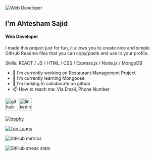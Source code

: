![Web Developer](https://media.licdn.com/dms/image/D5616AQGTVCgXD7n13A/profile-displaybackgroundimage-shrink_350_1400/0/1700324172365?e=1706140800&v=beta&t=V7Nm7yK4YGV9D6suAAVobB_rBjqu02wiRn7W5rkD2EQ)

## I'm Ahtesham Sajid
#### Web Developer

I made this project just for fun, it allows you to create nice and simple GitHub Readme files that you can copy/paste and use in your profile.

Skills: REACT / JS / HTML / CSS / Express.js / Node.js / MongoDB

- 🔭 I’m currently working on Restaurant Management Project 
- 🌱 I’m currently learning Mongoose 
- 👯 I’m looking to collaborate on github 
- 📫 How to reach me: Via Email, Phone Number 


[<img src='https://cdn.jsdelivr.net/npm/simple-icons@3.0.1/icons/github.svg' alt='github' height='40'>](https://github.com/sajid3366)  [<img src='https://cdn.jsdelivr.net/npm/simple-icons@3.0.1/icons/linkedin.svg' alt='linkedin' height='40'>](https://www.linkedin.com/in/ahtesham-sajid-68aa2022a/)  

[![trophy](https://github-profile-trophy.vercel.app/?username=sajid3366)](https://github.com/ryo-ma/github-profile-trophy)

[![Top Langs](https://github-readme-stats.vercel.app/api/top-langs/?username=sajid3366)](https://github.com/anuraghazra/github-readme-stats)

![GitHub metrics](https://metrics.lecoq.io/sajid3366)  

![GitHub streak stats](https://streak-stats.demolab.com/?user=sajid3366)  

